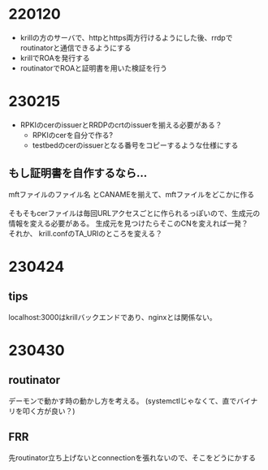 # 220120
- krillの方のサーバで、httpとhttps両方行けるようにした後、rrdpでroutinatorと通信できるようにする
- krillでROAを発行する
- routinatorでROAと証明書を用いた検証を行う

# 230215
- RPKIのcerのissuerとRRDPのcrtのissuerを揃える必要がある？
    - RPKIのcerを自分で作る?
    - testbedのcerのissuerとなる番号をコピーするような仕様にする
## もし証明書を自作するなら...
mftファイルのファイル名 とCANAMEを揃えて、mftファイルをどこかに作る   
<br>
そもそもcerファイルは毎回URLアクセスごとに作られるっぽいので、生成元の情報を変える必要がある。
生成元を見つけたらそこのCNを変えれば一発？
<br>
それか、
krill.confのTA_URIのところを変える？

# 230424
## tips
localhost:3000はkrillバックエンドであり、nginxとは関係ない。

# 230430
## routinator
デーモンで動かす時の動かし方を考える。
(systemctlじゃなくて、直でバイナリを叩く方が良い？)

## FRR
先routinator立ち上げないとconnectionを張れないので、そこをどうにかする
